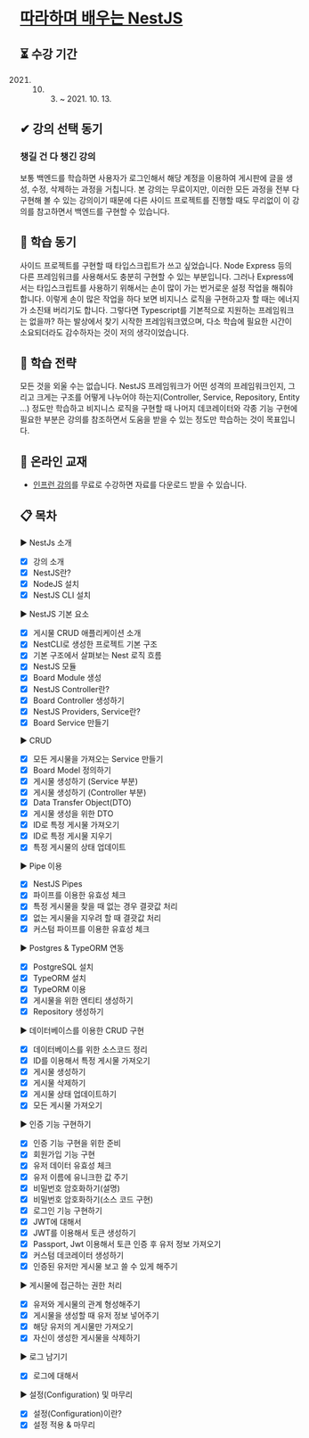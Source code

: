 # [따라하며 배우는 NestJS](https://www.inflearn.com/course/%EB%94%B0%EB%9D%BC%ED%95%98%EB%8A%94-%EB%84%A4%EC%8A%A4%ED%8A%B8-%EC%A0%9C%EC%9D%B4%EC%97%90%EC%8A%A4/dashboard)

## ⏳ 수강 기간

2021. 10. 3. ~ 2021. 10. 13.

## ✔ 강의 선택 동기

### 챙길 건 다 챙긴 강의

보통 백엔드를 학습하면 사용자가 로그인해서 해당 계정을 이용하여 게시판에 글을 생성, 수정, 삭제하는 과정을 거칩니다. 본 강의는 무료이지만, 이러한 모든 과정을 전부 다 구현해 볼 수 있는 강의이기 때문에 다른 사이드 프로젝트를 진행할 때도 무리없이 이 강의를 참고하면서 백엔드를 구현할 수 있습니다.

## 🏈 학습 동기

사이드 프로젝트를 구현할 때 타입스크립트가 쓰고 싶었습니다. Node Express 등의 다른 프레임워크를 사용해서도 충분히 구현할 수 있는 부분입니다. 그러나 Express에서는 타입스크립트를 사용하기 위해서는 손이 많이 가는 번거로운 설정 작업을 해줘야 합니다. 이렇게 손이 많은 작업을 하다 보면 비지니스 로직을 구현하고자 할 때는 에너지가 소진돼 버리기도 합니다. 그렇다면 Typescript를 기본적으로 지원하는 프레임워크는 없을까? 하는 발상에서 찾기 시작한 프레임워크였으며, 다소 학습에 필요한 시간이 소요되더라도 감수하자는 것이 저의 생각이었습니다.

## 🚩 학습 전략

모든 것을 외울 수는 없습니다. NestJS 프레임워크가 어떤 성격의 프레임워크인지, 그리고 크게는 구조를 어떻게 나누어야 하는지(Controller, Service, Repository, Entity ...) 정도만 학습하고 비지니스 로직을 구현할 때 나머지 데코레이터와 각종 기능 구현에 필요한 부분은 강의를 참조하면서 도움을 받을 수 있는 정도만 학습하는 것이 목표입니다.

## 📕 온라인 교재

-   [인프런 강의](https://www.inflearn.com/course/%EB%94%B0%EB%9D%BC%ED%95%98%EB%8A%94-%EB%84%A4%EC%8A%A4%ED%8A%B8-%EC%A0%9C%EC%9D%B4%EC%97%90%EC%8A%A4/dashboard)를 무료로 수강하면 자료를 다운로드 받을 수 있습니다.

## 📋 목차

▶ NestJs 소개

-   [x] 강의 소개
-   [x] NestJS란?
-   [x] NodeJS 설치
-   [x] NestJS CLI 설치

▶ NestJS 기본 요소

-   [x] 게시물 CRUD 애플리케이션 소개
-   [x] NestCLI로 생성한 프로젝트 기본 구조
-   [x] 기본 구조에서 살펴보는 Nest 로직 흐름
-   [x] NestJS 모듈
-   [x] Board Module 생성
-   [x] NestJS Controller란?
-   [x] Board Controller 생성하기
-   [x] NestJS Providers, Service란?
-   [x] Board Service 만들기

▶ CRUD

-   [x] 모든 게시물을 가져오는 Service 만들기
-   [x] Board Model 정의하기
-   [x] 게시물 생성하기 (Service 부분)
-   [x] 게시물 생성하기 (Controller 부분)
-   [x] Data Transfer Object(DTO)
-   [x] 게시물 생성을 위한 DTO
-   [x] ID로 특정 게시물 가져오기
-   [x] ID로 특정 게시물 지우기
-   [x] 특정 게시물의 상태 업데이트

▶ Pipe 이용

-   [x] NestJS Pipes
-   [x] 파이프를 이용한 유효성 체크
-   [x] 특정 게시물을 찾을 때 없는 경우 결괏값 처리
-   [x] 없는 게시물을 지우려 할 때 결괏값 처리
-   [x] 커스텀 파이프를 이용한 유효성 체크

▶ Postgres & TypeORM 연동

-   [x] PostgreSQL 설치
-   [x] TypeORM 설치
-   [x] TypeORM 이용
-   [x] 게시물을 위한 엔티티 생성하기
-   [x] Repository 생성하기

▶ 데이터베이스를 이용한 CRUD 구현

-   [x] 데이터베이스를 위한 소스코드 정리
-   [x] ID를 이용해서 특정 게시물 가져오기
-   [x] 게시물 생성하기
-   [x] 게시물 삭제하기
-   [x] 게시물 상태 업데이트하기
-   [x] 모든 게시물 가져오기

▶ 인증 기능 구현하기

-   [x] 인증 기능 구현을 위한 준비
-   [x] 회원가입 기능 구현
-   [x] 유저 데이터 유효성 체크
-   [x] 유저 이름에 유니크한 값 주기
-   [x] 비밀번호 암호화하기(설명)
-   [x] 비밀번호 암호화하기(소스 코드 구현)
-   [x] 로그인 기능 구현하기
-   [x] JWT에 대해서
-   [x] JWT를 이용해서 토큰 생성하기
-   [x] Passport, Jwt 이용해서 토큰 인증 후 유저 정보 가져오기
-   [x] 커스텀 데코레이터 생성하기
-   [x] 인증된 유저만 게시물 보고 쓸 수 있게 해주기

▶ 게시물에 접근하는 권한 처리

-   [x] 유저와 게시물의 관계 형성해주기
-   [x] 게시물을 생성할 때 유저 정보 넣어주기
-   [x] 해당 유저의 게시물만 가져오기
-   [x] 자신이 생성한 게시물을 삭제하기

▶ 로그 남기기

-   [x] 로그에 대해서

▶ 설정(Configuration) 및 마무리

-   [x] 설정(Configuration)이란?
-   [x] 설정 적용 & 마무리
